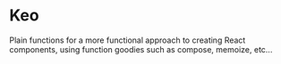 # Keo
Plain functions for a more functional approach to creating React components, using function goodies such as compose, memoize, etc...
